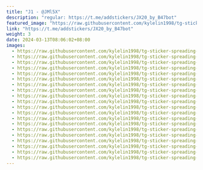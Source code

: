 ```yaml
---
title: "J1 - @JMl5X"
description: "regular: https://t.me/addstickers/JX20_by_B47bot"
featured_image: "https://raw.githubusercontent.com/kylelin1998/tg-sticker-spreading-worldwide-images/main/img/06b72352-ff68-4943-8a09-53758561bf6a.jpg"
link: "https://t.me/addstickers/JX20_by_B47bot"
weight: 3
date: 2024-03-13T08:06:02+08:00
images:
  - https://raw.githubusercontent.com/kylelin1998/tg-sticker-spreading-worldwide-images/main/img/06b72352-ff68-4943-8a09-53758561bf6a.jpg
  - https://raw.githubusercontent.com/kylelin1998/tg-sticker-spreading-worldwide-images/main/img/2efc58a5-e461-4215-846e-f1eafc24321f.jpg
  - https://raw.githubusercontent.com/kylelin1998/tg-sticker-spreading-worldwide-images/main/img/5d62452e-8547-4bdd-87a6-c912b63762d0.jpg
  - https://raw.githubusercontent.com/kylelin1998/tg-sticker-spreading-worldwide-images/main/img/a33722b1-1e43-4c20-87f1-184524db9941.jpg
  - https://raw.githubusercontent.com/kylelin1998/tg-sticker-spreading-worldwide-images/main/img/223d2ca1-f230-43e0-b631-5037afe6ec99.jpg
  - https://raw.githubusercontent.com/kylelin1998/tg-sticker-spreading-worldwide-images/main/img/23844d30-2f26-413b-a72f-06348dc3f8cf.jpg
  - https://raw.githubusercontent.com/kylelin1998/tg-sticker-spreading-worldwide-images/main/img/a3d61c37-bbf2-4945-befc-f6d848de8887.jpg
  - https://raw.githubusercontent.com/kylelin1998/tg-sticker-spreading-worldwide-images/main/img/0b8a907d-30c1-4608-8616-08812af8c800.jpg
  - https://raw.githubusercontent.com/kylelin1998/tg-sticker-spreading-worldwide-images/main/img/7114e638-4ab5-4e8b-b11f-6908ad31d1fd.jpg
  - https://raw.githubusercontent.com/kylelin1998/tg-sticker-spreading-worldwide-images/main/img/10f3e4af-f4bc-430e-af92-770fcf109166.jpg
  - https://raw.githubusercontent.com/kylelin1998/tg-sticker-spreading-worldwide-images/main/img/a0e9bf5e-e17a-45af-abf0-7366f3d53e10.jpg
  - https://raw.githubusercontent.com/kylelin1998/tg-sticker-spreading-worldwide-images/main/img/ad6cddd1-8b5e-4f5c-866b-be5179eca9c4.jpg
  - https://raw.githubusercontent.com/kylelin1998/tg-sticker-spreading-worldwide-images/main/img/59b4a9f3-6294-44e8-b3ee-e30513a75f5f.jpg
  - https://raw.githubusercontent.com/kylelin1998/tg-sticker-spreading-worldwide-images/main/img/ef77d36b-8c23-4263-a7b2-13c7b4f3dfab.jpg
  - https://raw.githubusercontent.com/kylelin1998/tg-sticker-spreading-worldwide-images/main/img/c9e09dd4-779f-4478-875c-e651926365d0.jpg
  - https://raw.githubusercontent.com/kylelin1998/tg-sticker-spreading-worldwide-images/main/img/a3265b87-4cf6-42f3-bc95-8d57c40a4c85.jpg
  - https://raw.githubusercontent.com/kylelin1998/tg-sticker-spreading-worldwide-images/main/img/7e4983c1-790b-4018-ba50-a3f402b55db9.jpg
  - https://raw.githubusercontent.com/kylelin1998/tg-sticker-spreading-worldwide-images/main/img/54eb5380-369b-4dfe-970f-9c5ce47e7b6b.jpg
  - https://raw.githubusercontent.com/kylelin1998/tg-sticker-spreading-worldwide-images/main/img/3207b7d1-23f2-4616-81e2-8f6d857cc20d.jpg
  - https://raw.githubusercontent.com/kylelin1998/tg-sticker-spreading-worldwide-images/main/img/148125d3-cb80-4588-8815-d4abf0e17577.jpg
---
```

